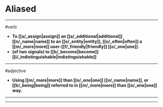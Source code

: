 # Aliased
---
#verb
- **To [[a/_assign|assign]] an [[a/_additional|additional]] [[n/_name|name]] to an [[e/_entity|entity]], [[o/_often|often]] a [[m/_more|more]] user-[[f/_friendly|friendly]] [[o/_one|one]].**
- **(of two signals) to [[b/_become|become]] [[i/_indistinguishable|indistinguishable]]**
---
#adjective
- **Using [[m/_more|more]] than [[o/_one|one]] [[n/_name|name]], or [[b/_being|being]] referred to in [[m/_more|more]] than [[o/_one|one]] way.**
---
---
